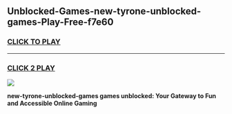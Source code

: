 
## Unblocked-Games-new-tyrone-unblocked-games-Play-Free-f7e60
<h3>
<a href="https://premium76.site?title=new-tyrone-unblocked-games&ref=15A">CLICK TO PLAY</a></h3>
<hr>

<h3>
<a href="https://premium76.site?title=new-tyrone-unblocked-games&ref=15A">CLICK 2 PLAY</a>
  
</h3>

<a href="https://premium76.site?title=new-tyrone-unblocked-games&ref=15A"><img src="https://clearcache.store/games.png"></a>


**new-tyrone-unblocked-games games unblocked: Your Gateway to Fun and Accessible Online Gaming**
